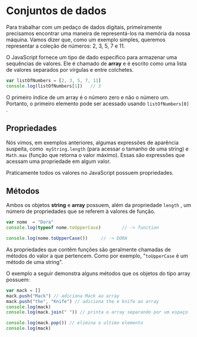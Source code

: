 # Conjuntos de dados

Para trabalhar com um pedaço de dados digitais, primeiramente precisamos encontrar uma maneira de representá-los na memória da nossa máquina. Vamos dizer que, como um exemplo simples, queremos representar a coleção de números: 2, 3, 5, 7 e 11.

O JavaScript fornece um tipo de dado específico para armazenar uma sequências de valores. Ele é chamado de **array** e é escrito como uma lista de valores separados por vírgulas e entre colchetes.

```js
var listOfNumbers = [2, 3, 5, 7, 11]
console.log(listOfNumbers[1])	// 3
```

O primeiro índice de um array é o número zero e não o número um. Portanto, o primeiro elemento pode ser acessado usando `listOfNumbers[0]` .

## Propriedades

Nós vimos, em exemplos anteriores, algumas expressões de aparência suspeita, como  `myString.length` (para acessar o tamanho de uma string) e `Math.max` (função que retorna o valor máximo). Essas são expressões que acessam uma propriedade em algum valor. 

Praticamente todos os valores no JavaScript possuem propriedades.

## Métodos

Ambos os objetos **string** e **array** possuem, além da propriedade `length` , um número de propriedades que se referem à valores de função.

```js
var nome  = "Dora"
console.log(typeof nome.toUpperCase)		// -> function

console.log(nome.toUpperCase())		// -> DORA
```

As propriedades que contêm funções são geralmente chamadas de métodos do valor a que pertencem. Como por exemplo, "`toUpperCase` é um método de uma string".

O exemplo a seguir demonstra alguns métodos que os objetos do tipo array possuem:

```js
var mack = []
mack.push("Mack") // adiciona Mack ao array 
mack.push("the", "Knife") // adiciona the e knife ao array
console.log(mack)
console.log(mack.join(" ")) // printa o array separando por um espaço

console.log(mack.pop()) // elimina o ultimo elemento
console.log(mack)
```